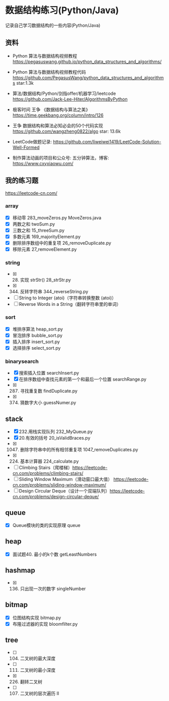 # 数据结构练习(Python/Java)

记录自己学习数据结构的一些内容(Python/Java)

## 资料
- Python 算法与数据结构视频教程 https://pegasuswang.github.io/python_data_structures_and_algorithms/
- Python 算法与数据结构视频教程代码 https://github.com/PegasusWang/python_data_structures_and_algorithms star:1.3k


- 算法/数据结构/Python/剑指offer/机器学习/leetcode https://github.com/Jack-Lee-Hiter/AlgorithmsByPython

- 极客时间 王争 《数据结构与算法之美》 https://time.geekbang.org/column/intro/126
- 王争 数据结构和算法必知必会的50个代码实现 https://github.com/wangzheng0822/algo  star: 13.6k

- LeetCode做题记录: https://github.com/liweiwei1419/LeetCode-Solution-Well-Formed

- 制作算法动画的项目和公众号: 五分钟算法，博客: https://www.cxyxiaowu.com/

## 我的练习题
https://leetcode-cn.com/

### array
- [x] 移动零 283_moveZeros.py MoveZeros.java
- [x] 两数之和 twoSum.py
- [x] 三数之和 15_threeSum.py
- [x] 多数元素 169_majorityElement.py
- [x] 删除排序数组中的重复项 26_removeDuplicate.py
- [x] 移除元素 27_removeElement.py

### string
- [x] 28. 实现 strStr() 28_strStr.py
- [x] 344. 反转字符串 344_reverseString.py
- [ ] String to Integer (atoi)（字符串转换整数 (atoi)）
- [ ] Reverse Words in a String（翻转字符串里的单词）

### sort
- [x] 堆排序算法 heap_sort.py
- [x] 冒泡排序 bubble_sort.py
- [x] 插入排序 insert_sort.py
- [x] 选择排序 select_sort.py

### binarysearch 
- [x] 搜索插入位置 searchInsert.py
- [x] 在排序数组中查找元素的第一个和最后一个位置 searchRange.py
- [x] 287. 寻找重复数 findDuplicate.py
- [x] 374. 猜数字大小 guessNumer.py

## stack
- [x] 232.用栈实现队列 232_MyQueue.py
- [x] 20.有效的括号 20_isValidBraces.py
- [x] 1047. 删除字符串中的所有相邻重复项 1047_removeDuplicates.py
- [x] 224. 基本计算器 224_calculate.py
- [ ] Climbing Stairs（爬楼梯）https://leetcode-cn.com/problems/climbing-stairs/
- [ ] Sliding Window Maximum（滑动窗口最大值） https://leetcode-cn.com/problems/sliding-window-maximum/
- [ ] Design Circular Deque（设计一个双端队列）https://leetcode-cn.com/problems/design-circular-deque/

## queue
- [x] Queue模块的类的实现原理 queue

## heap
- [x] 面试题40. 最小的k个数 getLeastNumbers 

## hashmap
- [x] 136. 只出现一次的数字 singleNumber


## bitmap
- [x] 位图结构实现 bitmap.py
- [x] 布隆过滤器的实现 bloomfilter.py

## tree
- [ ] 104. 二叉树的最大深度
- [ ] 111. 二叉树的最小深度
- [x] 226. 翻转二叉树
- [ ] 107. 二叉树的层次遍历 II